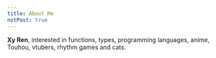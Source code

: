 ```yaml
---
title: About Me
notPost: true
---
```


**Xy Ren**, interested in functions, types, programming languages, anime, Touhou, vtubers, rhythm games and cats.

